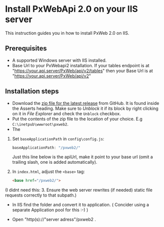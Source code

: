 # Install PxWebApi 2.0 on your IIS server
This instruction guides you in how to install PxWeb 2.0 on IIS.

## Prerequisites
- A supported Windows server with IIS installed. 
- Base Url to your PxWebapi2 installation. If your tables endpoint is at "https://your.api.server/PxWeb/api/v2/tables" then your 
Base Url is at "https://your.api.server/PxWeb/api/v2" 

## Installation steps
- Download the [zip file for the latest release](https://github.com/pxtools/PxWeb2/releases/latest) from GitHub.
  It is found inside the Asserts heading.
  Make sure to _Unblock_ it if its block by right clicking on it in _File Explorer_ and check the `Unblock` checkbox.
- Put the contents of the zip file to the location of your choice. E.g `C:\inetpub\wwwroot\pxweb2`.
- The 

1. Set `baseApplicationPath` in `config\config.js`:

   ```js
   baseApplicationPath: "/pxweb2/"
   ```
   Just this line below is the apiUrl, make it point to your base url (omit a trailing slash, one is added automatically).

2. In `index.html`, adjust the `<base>` tag:

   ```html
   <base href="/pxweb2/">
   ```

(I didnt need this: 3. Ensure the web server rewrites (if needed) static file requests correctly to that subpath.) 

- In IIS find the folder and convert it to application. ( Concider using a separate Application pool for this :-) )

- Open "http(s)://"server adress"/pxweb2 . 
